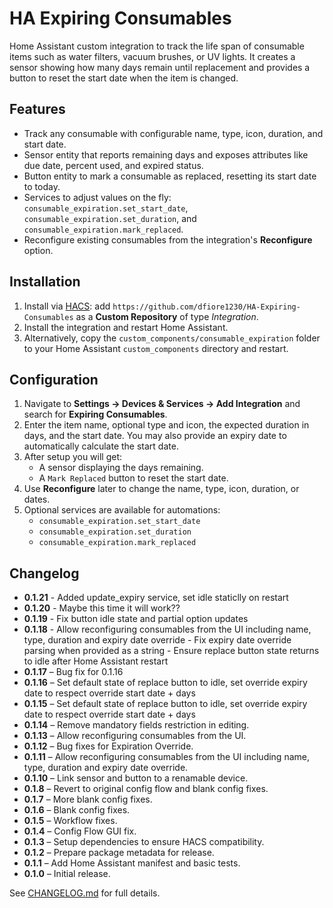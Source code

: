 # HA Expiring Consumables

Home Assistant custom integration to track the life span of consumable items such as water filters, vacuum brushes, or UV lights. It creates a sensor showing how many days remain until replacement and provides a button to reset the start date when the item is changed.

## Features
- Track any consumable with configurable name, type, icon, duration, and start date.
- Sensor entity that reports remaining days and exposes attributes like due date, percent used, and expired status.
- Button entity to mark a consumable as replaced, resetting its start date to today.
- Services to adjust values on the fly: `consumable_expiration.set_start_date`, `consumable_expiration.set_duration`, and `consumable_expiration.mark_replaced`.
- Reconfigure existing consumables from the integration's **Reconfigure** option.

## Installation
1. Install via [HACS](https://hacs.xyz): add `https://github.com/dfiore1230/HA-Expiring-Consumables` as a **Custom Repository** of type *Integration*.
2. Install the integration and restart Home Assistant.
3. Alternatively, copy the `custom_components/consumable_expiration` folder to your Home Assistant `custom_components` directory and restart.

## Configuration
1. Navigate to **Settings → Devices & Services → Add Integration** and search for **Expiring Consumables**.
2. Enter the item name, optional type and icon, the expected duration in days, and the start date. You may also provide an expiry date to automatically calculate the start date.
3. After setup you will get:
   - A sensor displaying the days remaining.
   - A `Mark Replaced` button to reset the start date.
4. Use **Reconfigure** later to change the name, type, icon, duration, or dates.
5. Optional services are available for automations:
   - `consumable_expiration.set_start_date`
   - `consumable_expiration.set_duration`
   - `consumable_expiration.mark_replaced`

## Changelog
- **0.1.21** - Added update_expiry service, set idle staticlly on restart
- **0.1.20** - Maybe this time it will work??
- **0.1.19** - Fix button idle state and partial option updates
- **0.1.18** - Allow reconfiguring consumables from the UI including name, type, duration and expiry date override
             - Fix expiry date override parsing when provided as a string
             - Ensure replace button state returns to idle after Home Assistant restart
- **0.1.17** – Bug fix for 0.1.16
- **0.1.16** – Set default state of replace button to idle, set override expiry date to respect override start date + days
- **0.1.15** – Set default state of replace button to idle, set override expiry date to respect override start date + days
- **0.1.14** – Remove mandatory fields restriction in editing.
- **0.1.13** – Allow reconfiguring consumables from the UI.
- **0.1.12** – Bug fixes for Expiration Override.
- **0.1.11** – Allow reconfiguring consumables from the UI including name, type, duration and expiry date override.
- **0.1.10** – Link sensor and button to a renamable device.
- **0.1.8** – Revert to original config flow and blank config fixes.
- **0.1.7** – More blank config fixes.
- **0.1.6** – Blank config fixes.
- **0.1.5** – Workflow fixes.
- **0.1.4** – Config Flow GUI fix.
- **0.1.3** – Setup dependencies to ensure HACS compatibility.
- **0.1.2** – Prepare package metadata for release.
- **0.1.1** – Add Home Assistant manifest and basic tests.
- **0.1.0** – Initial release.

See [CHANGELOG.md](CHANGELOG.md) for full details.
